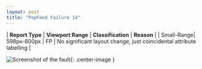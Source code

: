 ```yaml
---
layout: post
title: "PepFeed Failure 14"
---
```

| **Report Type** | **Viewport Range** | **Classification** | **Reason** |
| Small-Range| 598px-600px | FP | No significant layout change, just coincidental attribute labelling | 

![Screenshot of the fault](../../../assets/images/PepFeed/fault14/smallrangeWidth599.png){: .center-image }